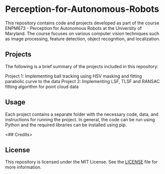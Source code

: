 # Perception-for-Autonomous-Robots

This repository contains code and projects developed as part of the course ENPM673 - Perception for Autonomous Robots at the University of Maryland. The course focuses on various computer vision techniques such as image processing, feature detection, object recognition, and localization.

## Projects
The following is a brief summary of the projects included in this repository:

Project 1: Implementing ball tracking using HSV masking and fitting parabolic curve to the data
Project 2: Implementing LSF, TLSF and RANSAC fitting algorithm for point cloud data

## Usage
Each project contains a separate folder with the necessary code, data, and instructions for running the project. In general, the code can be run using Python and the required libraries can be installed using pip.

<## Credits>
<The projects in this repository were developed by the following individuals:>

## License
This repository is licensed under the MIT License. See the [LICENSE](https://choosealicense.com/licenses/mit/) file for more information.
